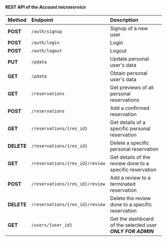 #### REST API of the *Account microservice*

| **Method** | **Endpoint** | **Description** |
|:------------|:-------------|:----------------|
| **POST** | `/auth/signup` | Signup of a new user |
| **POST** | `/auth/login` | Login |
| **POST** | `/auth/logout` | Logout |
| **PUT** | `/pdata` | Update personal user's data |
| **GET** | `/pdata` | Obtain personal user's data |
| **GET** | `/reservations` | Get previews of all personal reservations |
| **POST** | `/reservations` | Add a confirmed reservation |
| **GET** | `/reservations/{res_id}` | Get details of a specific personal reservation |
| **DELETE** | `/reservations/{res_id}` | Delete a specific personal reservation |
| **GET** | `/reservations/{res_id}/review` | Get details of the review done to a specific reservation |
| **POST** | `/reservations/{res_id}/review` | Add a review to a terminated reservation |
| **DELETE** | `/reservations/{res_id}/review` | Delete the review done to a specific reservation |
| **GET** | `/users/{user_id}` | Get the dashboard of the selected user **_ONLY FOR ADMIN_** |


